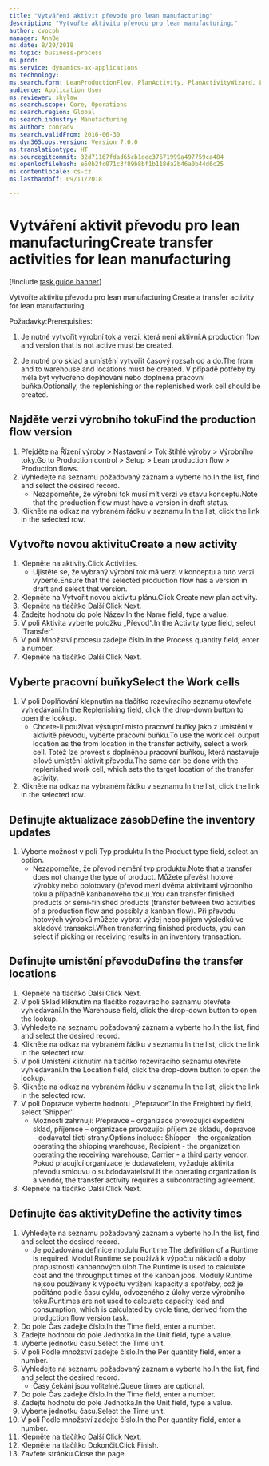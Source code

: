 ```yaml
--- 
title: "Vytváření aktivit převodu pro lean manufacturing"
description: "Vytvořte aktivitu převodu pro lean manufacturing."
author: cvocph
manager: AnnBe
ms.date: 8/29/2018
ms.topic: business-process
ms.prod: 
ms.service: dynamics-ax-applications
ms.technology: 
ms.search.form: LeanProductionFlow, PlanActivity, PlanActivityWizard, LeanWorkCellLookup, InventLocationIdLookup
audience: Application User
ms.reviewer: shylaw
ms.search.scope: Core, Operations
ms.search.region: Global
ms.search.industry: Manufacturing
ms.author: conradv
ms.search.validFrom: 2016-06-30
ms.dyn365.ops.version: Version 7.0.0
ms.translationtype: HT
ms.sourcegitcommit: 32d71167fdad65cb1dec37671999a497759ca484
ms.openlocfilehash: e50b2fc071c3f89b8bf1b118da2b46a0b44d6c25
ms.contentlocale: cs-cz
ms.lasthandoff: 09/11/2018

---
```

# <a name="create-transfer-activities-for-lean-manufacturing"></a><span data-ttu-id="0183a-103">Vytváření aktivit převodu pro lean manufacturing</span><span class="sxs-lookup"><span data-stu-id="0183a-103">Create transfer activities for lean manufacturing</span></span>

[!include [task guide banner](../../includes/task-guide-banner.md)]

<span data-ttu-id="0183a-104">Vytvořte aktivitu převodu pro lean manufacturing.</span><span class="sxs-lookup"><span data-stu-id="0183a-104">Create a transfer activity for lean manufacturing.</span></span> 

<span data-ttu-id="0183a-105">Požadavky:</span><span class="sxs-lookup"><span data-stu-id="0183a-105">Prerequisites:</span></span> 

1. <span data-ttu-id="0183a-106">Je nutné vytvořit výrobní tok a verzi, která není aktivní.</span><span class="sxs-lookup"><span data-stu-id="0183a-106">A production flow and version that is not active must be created.</span></span>

2. <span data-ttu-id="0183a-107">Je nutné pro sklad a umístění vytvořit časový rozsah od a do.</span><span class="sxs-lookup"><span data-stu-id="0183a-107">The from and to warehouse and locations must be created.</span></span> <span data-ttu-id="0183a-108">V případě potřeby by měla být vytvořeno doplňování nebo doplněná pracovní buňka.</span><span class="sxs-lookup"><span data-stu-id="0183a-108">Optionally, the replenishing or the replenished work cell should be created.</span></span>


## <a name="find-the-production-flow-version"></a><span data-ttu-id="0183a-109">Najděte verzi výrobního toku</span><span class="sxs-lookup"><span data-stu-id="0183a-109">Find the production flow version</span></span>
1. <span data-ttu-id="0183a-110">Přejděte na Řízení výroby > Nastavení > Tok štíhlé výroby > Výrobního toky.</span><span class="sxs-lookup"><span data-stu-id="0183a-110">Go to Production control > Setup > Lean production flow > Production flows.</span></span>
2. <span data-ttu-id="0183a-111">Vyhledejte na seznamu požadovaný záznam a vyberte ho.</span><span class="sxs-lookup"><span data-stu-id="0183a-111">In the list, find and select the desired record.</span></span>
    * <span data-ttu-id="0183a-112">Nezapomeňte, že výrobní tok musí mít verzi ve stavu konceptu.</span><span class="sxs-lookup"><span data-stu-id="0183a-112">Note that the production flow must have a version in draft status.</span></span>  
3. <span data-ttu-id="0183a-113">Klikněte na odkaz na vybraném řádku v seznamu.</span><span class="sxs-lookup"><span data-stu-id="0183a-113">In the list, click the link in the selected row.</span></span>

## <a name="create-a-new-activity"></a><span data-ttu-id="0183a-114">Vytvořte novou aktivitu</span><span class="sxs-lookup"><span data-stu-id="0183a-114">Create a new activity</span></span>
1. <span data-ttu-id="0183a-115">Klepněte na aktivity.</span><span class="sxs-lookup"><span data-stu-id="0183a-115">Click Activities.</span></span>
    * <span data-ttu-id="0183a-116">Ujistěte se, že vybraný výrobní tok má verzi v konceptu a tuto verzi vyberte.</span><span class="sxs-lookup"><span data-stu-id="0183a-116">Ensure that the selected production flow has a version in draft and select that version.</span></span>  
2. <span data-ttu-id="0183a-117">Klepněte na Vytvořit novou aktivitu plánu.</span><span class="sxs-lookup"><span data-stu-id="0183a-117">Click Create new plan activity.</span></span>
3. <span data-ttu-id="0183a-118">Klepněte na tlačítko Další.</span><span class="sxs-lookup"><span data-stu-id="0183a-118">Click Next.</span></span>
4. <span data-ttu-id="0183a-119">Zadejte hodnotu do pole Název.</span><span class="sxs-lookup"><span data-stu-id="0183a-119">In the Name field, type a value.</span></span>
5. <span data-ttu-id="0183a-120">V poli Aktivita vyberte položku „Převod“.</span><span class="sxs-lookup"><span data-stu-id="0183a-120">In the Activity type field, select 'Transfer'.</span></span>
6. <span data-ttu-id="0183a-121">V poli Množství procesu zadejte číslo.</span><span class="sxs-lookup"><span data-stu-id="0183a-121">In the Process quantity field, enter a number.</span></span>
7. <span data-ttu-id="0183a-122">Klepněte na tlačítko Další.</span><span class="sxs-lookup"><span data-stu-id="0183a-122">Click Next.</span></span>

## <a name="select-the-work-cells"></a><span data-ttu-id="0183a-123">Vyberte pracovní buňky</span><span class="sxs-lookup"><span data-stu-id="0183a-123">Select the Work cells</span></span>
1. <span data-ttu-id="0183a-124">V poli Doplňování klepnutím na tlačítko rozevíracího seznamu otevřete vyhledávání.</span><span class="sxs-lookup"><span data-stu-id="0183a-124">In the Replenishing field, click the drop-down button to open the lookup.</span></span>
    * <span data-ttu-id="0183a-125">Chcete-li používat výstupní místo pracovní buňky jako z umístění v aktivitě převodu, vyberte pracovní buňku.</span><span class="sxs-lookup"><span data-stu-id="0183a-125">To use the work cell output location as the from location in the transfer activity, select a work cell.</span></span> <span data-ttu-id="0183a-126">Totéž lze provést s doplněnou pracovní buňkou, která nastavuje cílové umístění aktivit převodu.</span><span class="sxs-lookup"><span data-stu-id="0183a-126">The same can be done with the replenished work cell, which sets the target location of the transfer activity.</span></span>  
2. <span data-ttu-id="0183a-127">Klikněte na odkaz na vybraném řádku v seznamu.</span><span class="sxs-lookup"><span data-stu-id="0183a-127">In the list, click the link in the selected row.</span></span>

## <a name="define-the-inventory-updates"></a><span data-ttu-id="0183a-128">Definujte aktualizace zásob</span><span class="sxs-lookup"><span data-stu-id="0183a-128">Define the inventory updates</span></span>
1. <span data-ttu-id="0183a-129">Vyberte možnost v poli Typ produktu.</span><span class="sxs-lookup"><span data-stu-id="0183a-129">In the Product type field, select an option.</span></span>
    * <span data-ttu-id="0183a-130">Nezapomeňte, že převod nemění typ produktu.</span><span class="sxs-lookup"><span data-stu-id="0183a-130">Note that a transfer does not change the type of product.</span></span> <span data-ttu-id="0183a-131">Můžete převést hotové výrobky nebo polotovary (převod mezi dvěma aktivitami výrobního toku a případně kanbanového toku).</span><span class="sxs-lookup"><span data-stu-id="0183a-131">You can transfer finished products or semi-finished products (transfer between two activities of a production flow and possibly a kanban flow).</span></span>     <span data-ttu-id="0183a-132">Při převodu hotových výrobků můžete vybrat výdej nebo příjem výsledků ve skladové transakci.</span><span class="sxs-lookup"><span data-stu-id="0183a-132">When transferring finished products, you can select if picking or receiving results in an inventory transaction.</span></span>  

## <a name="define-the-transfer-locations"></a><span data-ttu-id="0183a-133">Definujte umístění převodu</span><span class="sxs-lookup"><span data-stu-id="0183a-133">Define the transfer locations</span></span>
1. <span data-ttu-id="0183a-134">Klepněte na tlačítko Další.</span><span class="sxs-lookup"><span data-stu-id="0183a-134">Click Next.</span></span>
2. <span data-ttu-id="0183a-135">V poli Sklad kliknutím na tlačítko rozevíracího seznamu otevřete vyhledávání.</span><span class="sxs-lookup"><span data-stu-id="0183a-135">In the Warehouse field, click the drop-down button to open the lookup.</span></span>
3. <span data-ttu-id="0183a-136">Vyhledejte na seznamu požadovaný záznam a vyberte ho.</span><span class="sxs-lookup"><span data-stu-id="0183a-136">In the list, find and select the desired record.</span></span>
4. <span data-ttu-id="0183a-137">Klikněte na odkaz na vybraném řádku v seznamu.</span><span class="sxs-lookup"><span data-stu-id="0183a-137">In the list, click the link in the selected row.</span></span>
5. <span data-ttu-id="0183a-138">V poli Umístění kliknutím na tlačítko rozevíracího seznamu otevřete vyhledávání.</span><span class="sxs-lookup"><span data-stu-id="0183a-138">In the Location field, click the drop-down button to open the lookup.</span></span>
6. <span data-ttu-id="0183a-139">Klikněte na odkaz na vybraném řádku v seznamu.</span><span class="sxs-lookup"><span data-stu-id="0183a-139">In the list, click the link in the selected row.</span></span>
7. <span data-ttu-id="0183a-140">V poli Dopravce vyberte hodnotu „Přepravce“.</span><span class="sxs-lookup"><span data-stu-id="0183a-140">In the Freighted by field, select 'Shipper'.</span></span>
    * <span data-ttu-id="0183a-141">Možnosti zahrnují: Přepravce – organizace provozující expediční sklad, příjemce – organizace provozující příjem ze skladu, dopravce – dodavatel třetí strany.</span><span class="sxs-lookup"><span data-stu-id="0183a-141">Options include: Shipper - the organization operating the shipping warehouse, Recipient -  the organization operating the receiving warehouse, Carrier - a third party vendor.</span></span> <span data-ttu-id="0183a-142">Pokud pracující organizace je dodavatelem, vyžaduje aktivita převodu smlouvu o subdodavatelství.</span><span class="sxs-lookup"><span data-stu-id="0183a-142">If the operating organization is a vendor, the transfer activity requires a subcontracting agreement.</span></span>  
8. <span data-ttu-id="0183a-143">Klepněte na tlačítko Další.</span><span class="sxs-lookup"><span data-stu-id="0183a-143">Click Next.</span></span>

## <a name="define-the-activity-times"></a><span data-ttu-id="0183a-144">Definujte čas aktivity</span><span class="sxs-lookup"><span data-stu-id="0183a-144">Define the activity times</span></span>
1. <span data-ttu-id="0183a-145">Vyhledejte na seznamu požadovaný záznam a vyberte ho.</span><span class="sxs-lookup"><span data-stu-id="0183a-145">In the list, find and select the desired record.</span></span>
    * <span data-ttu-id="0183a-146">Je požadována definice modulu Runtime.</span><span class="sxs-lookup"><span data-stu-id="0183a-146">The definition of a Runtime is required.</span></span> <span data-ttu-id="0183a-147">Modul Runtime se používá k výpočtu nákladů a doby propustnosti kanbanových úloh.</span><span class="sxs-lookup"><span data-stu-id="0183a-147">The Runtime is used to calculate cost and the throughput times of the kanban jobs.</span></span> <span data-ttu-id="0183a-148">Moduly Runtime nejsou používány k výpočtu vytížení kapacity a spotřeby, což je počítáno podle času cyklu, odvozeného z úlohy verze výrobního toku.</span><span class="sxs-lookup"><span data-stu-id="0183a-148">Runtimes are not used to calculate capacity load and consumption, which is calculated by cycle time, derived from the production flow version task.</span></span>  
2. <span data-ttu-id="0183a-149">Do pole Čas zadejte číslo.</span><span class="sxs-lookup"><span data-stu-id="0183a-149">In the Time field, enter a number.</span></span>
3. <span data-ttu-id="0183a-150">Zadejte hodnotu do pole Jednotka.</span><span class="sxs-lookup"><span data-stu-id="0183a-150">In the Unit field, type a value.</span></span>
4. <span data-ttu-id="0183a-151">Vyberte jednotku času.</span><span class="sxs-lookup"><span data-stu-id="0183a-151">Select the Time unit.</span></span>
5. <span data-ttu-id="0183a-152">V poli Podle množství zadejte číslo.</span><span class="sxs-lookup"><span data-stu-id="0183a-152">In the Per quantity field, enter a number.</span></span>
6. <span data-ttu-id="0183a-153">Vyhledejte na seznamu požadovaný záznam a vyberte ho.</span><span class="sxs-lookup"><span data-stu-id="0183a-153">In the list, find and select the desired record.</span></span>
    * <span data-ttu-id="0183a-154">Časy čekání jsou volitelné.</span><span class="sxs-lookup"><span data-stu-id="0183a-154">Queue times are optional.</span></span>  
7. <span data-ttu-id="0183a-155">Do pole Čas zadejte číslo.</span><span class="sxs-lookup"><span data-stu-id="0183a-155">In the Time field, enter a number.</span></span>
8. <span data-ttu-id="0183a-156">Zadejte hodnotu do pole Jednotka.</span><span class="sxs-lookup"><span data-stu-id="0183a-156">In the Unit field, type a value.</span></span>
9. <span data-ttu-id="0183a-157">Vyberte jednotku času.</span><span class="sxs-lookup"><span data-stu-id="0183a-157">Select the Time unit.</span></span>
10. <span data-ttu-id="0183a-158">V poli Podle množství zadejte číslo.</span><span class="sxs-lookup"><span data-stu-id="0183a-158">In the Per quantity field, enter a number.</span></span>
11. <span data-ttu-id="0183a-159">Klepněte na tlačítko Další.</span><span class="sxs-lookup"><span data-stu-id="0183a-159">Click Next.</span></span>
12. <span data-ttu-id="0183a-160">Klepněte na tlačítko Dokončit.</span><span class="sxs-lookup"><span data-stu-id="0183a-160">Click Finish.</span></span>
13. <span data-ttu-id="0183a-161">Zavřete stránku.</span><span class="sxs-lookup"><span data-stu-id="0183a-161">Close the page.</span></span>



